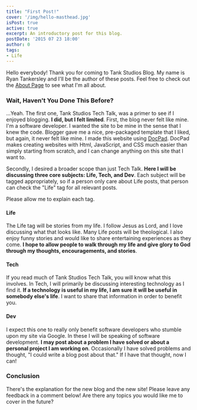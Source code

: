 ```yaml
---
title: "First Post!"
cover: '/img/hello-masthead.jpg'
isPost: true
active: true
excerpt: An introductory post for this blog.
postDate: '2015 07 23 18:00'
author: 0
tags:
- Life
---
```


Hello everybody!  Thank you for coming to Tank Studios Blog.  My name is Ryan Tankersley 
and I'll be the author of these posts.  Feel free to check out the <a title="About Page" href="blog.tankstudios.net/about.html">About Page</a> to see what I'm all about.

<h3>Wait, Haven't You Done This Before?</h3>

...Yeah.  The first one, Tank Studios Tech Talk, was a primer to see if I enjoyed blogging.  <strong>I did, but I felt limited</strong>. 
First, the blog never felt like mine.  I'm a software developer.  I wanted the site to be mine in the sense that I knew the code.  Blogger gave me 
a nice, pre-packaged template that I liked, but again, it never felt like mine.  I made this website using <a title="DocPad" href="http://www.docpad.org/">DocPad</a>.
DocPad makes creating websites with Html, JavaScript, and CSS much easier than simply starting from scratch, and I can change anything on this site
that I want to.

Secondly, I desired a broader scope than just Tech Talk.  <strong>Here I will be discussing three core subjects: Life, Tech, and Dev</strong>.
Each subject will be tagged appropriately, so if a person only care about Life posts, that person can check the "Life" tag for all relevant posts.

Please allow me to explain each tag.

<h4>Life</h4>

The Life tag will be stories from my life.  I follow Jesus as Lord, and I love discussing what that looks like.  Many Life posts will be theological.
I also enjoy funny stories and would like to share entertaining experiences as they come.  <strong>I hope to allow people to walk through my life and
give glory to God through my thoughts, encouragements, and stories</strong>.

<h4>Tech</h4>

If you read much of Tank Studios Tech Talk, you will know what this involves.  In Tech, I will primarily be discussing interesting technology as I find it.
<strong>If a technology is useful in my life, I am sure it will be useful in somebody else's life</strong>.  I want to share that information in order to benefit you.

<h4>Dev</h4>

I expect this one to really only benefit software developers who stumble upon my site via Google.  In these I will be speaking of software development.
<strong>I may post about a problem I have solved or about a personal project I am working on</strong>.  Occasionally I have solved problems and thought, "I could write a blog post about that."
If I have that thought, now I can!

<h3>Conclusion</h3>

There's the explanation for the new blog and the new site!  Please leave any feedback in a comment below!  Are there any topics you would like me to cover in the future?